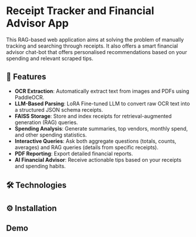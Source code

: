 # Receipt Tracker and Financial Advisor App

This RAG-based web application aims at solving the problem of manually tracking and searching through receipts. It also offers a smart financial advisor chat-bot that offers personalised 
recommendations based on your spending and relevant scraped tips. 

## 🚀 Features

- **OCR Extraction**: Automatically extract text from images and PDFs using PaddleOCR.
- **LLM-Based Parsing**: LoRA Fine-tuned LLM to convert raw OCR text into a structured JSON schema receipts.
- **FAISS Storage**: Store and index receipts for retrieval-augmented generation (RAG) queries.
- **Spending Analysis**: Generate summaries, top vendors, monthly spend, and other spending statistics.
- **Interactive Queries**: Ask both aggregate questions (totals, counts, averages) and RAG queries (details from specific receipts).
- **PDF Reporting**: Export detailed financial reports.
- **AI Financial Advisor**: Receive actionable tips based on your receipts and spending habits.

## 🛠 Technologies


## ⚙️ Installation


## Demo










